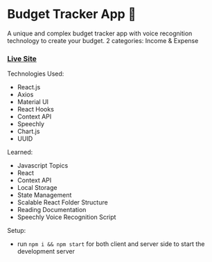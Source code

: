 # Budget Tracker App 🤑

A unique and complex budget tracker app with voice recognition technology to create your budget. 2 categories: Income & Expense 

### [Live Site](https://silly-bartik-efb540.netlify.app/)

Technologies Used: 
+ React.js
+ Axios 
+ Material UI
+ React Hooks
+ Context API 
+ Speechly 
+ Chart.js 
+ UUID 

Learned: 
+ Javascript Topics 
+ React 
+ Context API 
+ Local Storage 
+ State Management 
+ Scalable React Folder Structure 
+ Reading Documentation
+ Speechly Voice Recognition Script 

Setup:
- run ```npm i && npm start``` for both client and server side to start the development server
